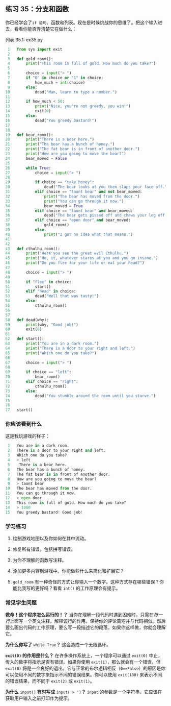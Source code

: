 ## 练习 35：分支和函数

你已经学会了`if 语句`、函数和列表。现在是时候挑战你的思维了。把这个输入进去，看看你能否弄清楚它在做什么：

列表 35.1: ex35.py

```py
 1   from sys import exit
 2
 3   def gold_room():
 4       print("This room is full of gold. How much do you take?")
 5
 6       choice = input("> ")
 7       if "0" in choice or "1" in choice:
 8           how_much = int(choice)
 9       else:
10           dead("Man, learn to type a number.")
11
12       if how_much < 50:
13           print("Nice, you're not greedy, you win!")
14           exit(0)
15       else:
16           dead("You greedy bastard!")
17
18
19   def bear_room():
20       print("There is a bear here.")
21       print("The bear has a bunch of honey.")
22       print("The fat bear is in front of another door.")
23       print("How are you going to move the bear?")
24       bear_moved = False
25
26       while True:
27           choice = input("> ")
28
29           if choice == "take honey":
30               dead("The bear looks at you then slaps your face off.")
31           elif choice == "taunt bear" and not bear_moved:
32               print("The bear has moved from the door.")
33               print("You can go through it now.")
34               bear_moved = True
35           elif choice == "taunt bear" and bear_moved:
36               dead("The bear gets pissed off and chews your leg off.")
37           elif choice == "open door" and bear_moved:
38               gold_room()
39           else:
40               print("I got no idea what that means.")
41
42
43   def cthulhu_room():
44       print("Here you see the great evil Cthulhu.")
45       print("He, it, whatever stares at you and you go insane.")
46       print("Do you flee for your life or eat your head?")
47
48       choice = input("> ")
49
50       if "flee" in choice:
51           start()
52       elif "head" in choice:
53           dead("Well that was tasty!")
54       else:
55           cthulhu_room()
56
57
58   def dead(why):
59       print(why, "Good job!")
60       exit(0)
61
62   def start():
63       print("You are in a dark room.")
64       print("There is a door to your right and left.")
65       print("Which one do you take?")
66
67       choice = input("> ")
68
69       if choice == "left":
70           bear_room()
71       elif choice == "right":
72           cthulhu_room()
73       else:
74           dead("You stumble around the room until you starve.")
75
76
77   start()
```

### 你应该看到什么

这是我玩游戏的样子：

```py
 1   You are in a dark room.
 2   There is a door to your right and left.
 3   Which one do you take?
 4   > left
 5    There is a bear here.
 6   The bear has a bunch of honey.
 7   The fat bear is in front of another door.
 8   How are you going to move the bear?
 9   > taunt bear
10   The bear has moved from the door.
11   You can go through it now.
12   > open door
13   This room is full of gold. How much do you take?
14   > 1000
15   You greedy bastard! Good job!
```

### 学习练习

1.  绘制游戏地图以及你如何在其中流动。

2.  修复所有错误，包括拼写错误。

3.  为你不理解的函数写注释。

4.  添加更多内容到游戏中。你能做些什么来简化和扩展它？

5.  `gold_room` 有一种奇怪的方式让你输入一个数字。这种方式存在哪些错误？你能比我写的更好吗？看看 `int()` 的工作原理会有提示。

### 常见学生问题

**救命！这个程序怎么运行的！？** 当你在理解一段代码时遇到困难时，只需在*每一行*上面写一个英文注释，解释该行的作用。保持你的评论简短并与代码相似。然后要么画出代码的工作原理，要么写一段描述它的段落。如果你这样做，你就会理解它。

**为什么你写了** `while True`**？** 这会造成一个无限循环。

**`exit(0)` 的作用是什么？** 在许多操作系统上，一个程序可以通过 `exit(0)` 中止，传入的数字将指示是否有错误。如果你使用 `exit(1)`，那么就会有一个错误，但 `exit(0)` 将是一个良好的退出。它与正常的布尔逻辑相反（`0==False`）的原因是你可以使用不同的数字来指示不同的错误结果。你可以使用 `exit(100)` 来表示不同的错误结果，而不同于 `exit(2)` 或 `exit(1)`。

**为什么** `input()` **有时写成** `input('> ')`**？** `input` 的参数是一个字符串，它应该在获取用户输入之前打印作为提示。
